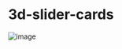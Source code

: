 # 3d-slider-cards



![image](https://github.com/suryadeveloper03/3d-slider-cards/assets/133122768/07c0eb7a-4c5a-4576-8658-a41dce3f995b)
